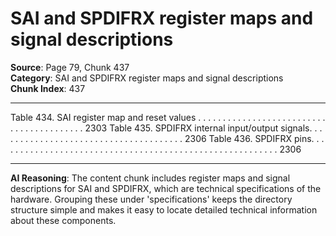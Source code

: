 # SAI and SPDIFRX register maps and signal descriptions

**Source**: Page 79, Chunk 437  
**Category**: SAI and SPDIFRX register maps and signal descriptions  
**Chunk Index**: 437

---

Table 434. SAI register map and reset values . . . . . . . . . . . . . . . . . . . . . . . . . . . . . . . . . . . . . . . . . 2303
Table 435. SPDIFRX internal input/output signals. . . . . . . . . . . . . . . . . . . . . . . . . . . . . . . . . . . . . . 2306
Table 436. SPDIFRX pins. . . . . . . . . . . . . . . . . . . . . . . . . . . . . . . . . . . . . . . . . . . . . . . . . . . . . . . . . 2306

---

**AI Reasoning**: The content chunk includes register maps and signal descriptions for SAI and SPDIFRX, which are technical specifications of the hardware. Grouping these under 'specifications' keeps the directory structure simple and makes it easy to locate detailed technical information about these components.
